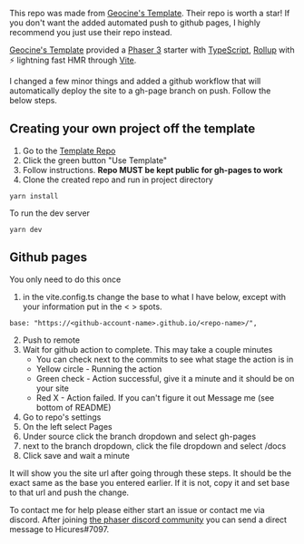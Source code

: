 This repo was made from [Geocine's Template](https://github.com/geocine/phaser3-rollup-typescript). Their repo is worth a star! If you don't want the added automated push to github pages, I highly recommend you just use their repo instead.

[Geocine's Template](https://github.com/geocine/phaser3-rollup-typescript) provided a [Phaser 3](https://github.com/photonstorm/phaser) starter with [TypeScript](https://www.typescriptlang.org/), [Rollup](https://rollupjs.org) with ⚡️ lightning fast HMR through [Vite](https://vitejs.dev/).

I changed a few minor things and added a github workflow that will automatically deploy
the site to a gh-page branch on push. Follow the below steps.

## Creating your own project off the template
1. Go to the [Template Repo](https://github.com/CKillen/phaser-template)
2. Click the green button "Use Template"
3. Follow instructions. <b>Repo MUST be kept public for gh-pages to work</b>
5. Clone the created repo and run in project directory
```
yarn install
```
To run the dev server
```
yarn dev
```
## Github pages
You only need to do this once
1. in the vite.config.ts change the base to what I have below, except with your information put in the < > spots.  
```
base: "https://<github-account-name>.github.io/<repo-name>/",
```
2. Push to remote
3. Wait for github action to complete. This may take a couple minutes
    - You can check next to the commits to see what stage the action is in
    - Yellow circle - Running the action
    - Green check - Action successful, give it a minute and it should be on your site
    - Red X - Action failed. If you can't figure it out Message me (see bottom of README) 
4. Go to repo's settings
5. On the left select Pages
6. Under source click the branch dropdown and select gh-pages
7. next to the branch dropdown, click the file dropdown and select /docs
8. Click save and wait a minute

It will show you the site url after going through these steps. It should be the exact same as the base you entered earlier. If it is not, copy it and set base to that url and push the change.

To contact me for help please either start an issue or contact me via discord. After joining [the phaser discord community](https://discord.gg/phaser) you can send a direct message to Hicures#7097.